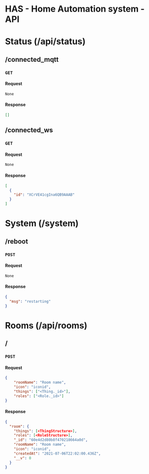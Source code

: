 HAS - Home Automation system - API
=============================

# Status (/api/status)

## /connected_mqtt

### `GET`

#### Request

```
None
```

#### Response

```json
[]
```

## /connected_ws

### `GET`

#### Request

```
None
```

#### Response

```json
[
  {
    "id": "XCrVE41cgIna6QB9AAAB"
  }
]
```

# System (/system)

## /reboot

### `POST`

#### Request

```
None
```

#### Response

```json
{
  "msg": "restarting"
}
```

# Rooms (/api/rooms)

## /

### `POST`

#### Request

```json
{
    "roomName": "Room name",
    "icon": "iconid",
    "things": ["<Thing._id>"],
    "roles": ["<Role._id>"]
}
```

#### Response

```json
{
  "room": {
    "things": [<ThingStructure>],
    "roles": [<RoleStructure>],
    "_id": "60e4d2d80b8f470218664a0d",
    "roomName": "Room name",
    "icon": "iconid",
    "createdAt": "2021-07-06T22:02:00.436Z",
    "__v": 0
  }
}
```